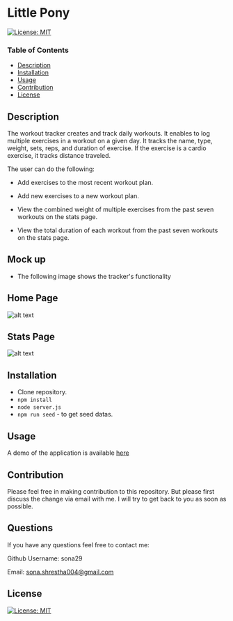 # Little Pony

[![License: MIT](https://img.shields.io/badge/License-MIT-yellow.svg)](https://opensource.org/licenses/MIT)

### Table of Contents

- [Description](#description)
- [Installation](#installation)
- [Usage](#usage)
- [Contribution](#contribution)
- [License](#license)

## Description

The workout tracker creates and track daily workouts. It enables to log multiple exercises in a workout on a given day. It tracks the name, type, weight, sets, reps, and duration of exercise. If the exercise is a cardio exercise, it tracks distance traveled.

The user can do the following:

- Add exercises to the most recent workout plan.

- Add new exercises to a new workout plan.

- View the combined weight of multiple exercises from the past seven workouts on the stats page.

- View the total duration of each workout from the past seven workouts on the stats page.

## Mock up

- The following image shows the tracker's functionality

## Home Page

![alt text](images/home-page.png)

## Stats Page

![alt text](images/stats.png)

## Installation

- Clone repository.
- `npm install`
- `node server.js`
- `npm run seed` - to get seed datas.

## Usage

A demo of the application is available [here](https://powerful-escarpment-03587.herokuapp.com/)

## Contribution

Please feel free in making contribution to this repository. But please first discuss the change via email with me. I will try to get back to you as soon as possible.

## Questions

If you have any questions feel free to contact me:

Github Username: sona29

Email: sona.shrestha004@gmail.com

## License

[![License: MIT](https://img.shields.io/badge/License-MIT-yellow.svg)](https://opensource.org/licenses/MIT)
